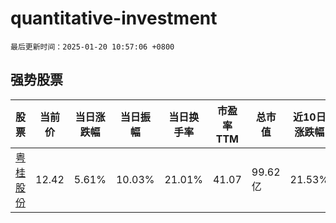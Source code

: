 # quantitative-investment

`最后更新时间：2025-01-20 10:57:06 +0800`

## 强势股票

|股票|当前价|当日涨跌幅|当日振幅|当日换手率|市盈率TTM|总市值|近10日涨跌幅|
|----|----|----|----|----|----|----|----|
|[粤桂股份](https://xueqiu.com/S/SZ000833)|12.42|5.61%|10.03%|21.01%|41.07|99.62亿|21.53%|
